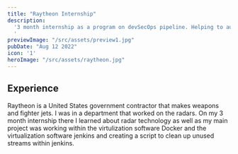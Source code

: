 ```yaml
---
title: "Raytheon Internship"
description:
  '3 month internship as a program on devSecOps pipeline. Helping to automate testing.
  '
previewImage: "/src/assets/preview1.jpg"
pubDate: "Aug 12 2022"
icon: '1'
heroImage: "/src/assets/raytheon.jpg"
---
```

## Experience

Raytheon is a United States government contractor that makes weapons and fighter jets. I was in a department that worked on the radars. On my 3 month internship there I learned about radar technology as well as my main project was working within the virtulization software Docker and the virtualization software jenkins and creating a script to clean up unused streams within jenkins.

